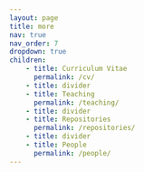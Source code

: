 ```yaml
---
layout: page
title: more
nav: true
nav_order: 7
dropdown: true
children:
    - title: Curriculum Vitae
      permalink: /cv/
    - title: divider
    - title: Teaching
      permalink: /teaching/
    - title: divider
    - title: Repositories
      permalink: /repositories/
    - title: divider
    - title: People
      permalink: /people/
---
```

